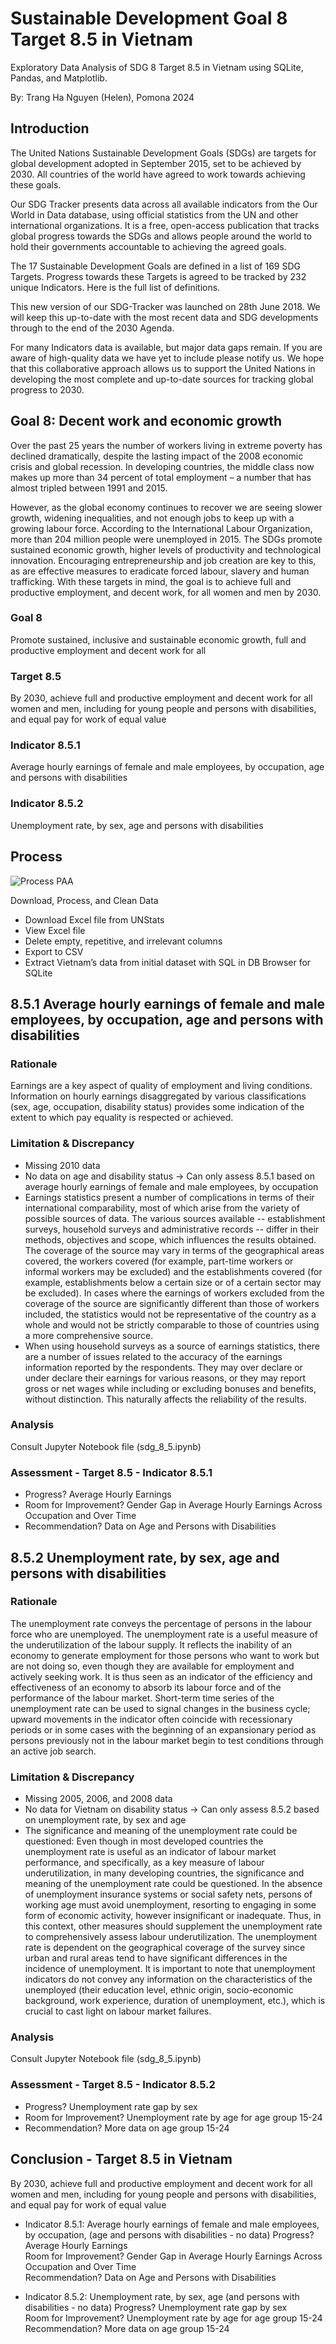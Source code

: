 # Sustainable Development Goal 8 Target 8.5 in Vietnam
Exploratory Data Analysis of SDG 8 Target 8.5 in Vietnam using SQLite, Pandas, and Matplotlib.

By: Trang Ha Nguyen (Helen), Pomona 2024

## Introduction
The United Nations Sustainable Development Goals (SDGs) are targets for global development adopted in September 2015, set to be achieved by 2030. All countries of the world have agreed to work towards achieving these goals.

Our SDG Tracker presents data across all available indicators from the Our World in Data database, using official statistics from the UN and other international organizations. It is a free, open-access publication that tracks global progress towards the SDGs and allows people around the world to hold their governments accountable to achieving the agreed goals.

The 17 Sustainable Development Goals are defined in a list of 169 SDG Targets. Progress towards these Targets is agreed to be tracked by 232 unique Indicators. Here is the full list of definitions.

This new version of our SDG-Tracker was launched on 28th June 2018. We will keep this up-to-date with the most recent data and SDG developments through to the end of the 2030 Agenda.

For many Indicators data is available, but major data gaps remain. If you are aware of high-quality data we have yet to include please notify us. We hope that this collaborative approach allows us to support the United Nations in developing the most complete and up-to-date sources for tracking global progress to 2030.

## Goal 8: Decent work and economic growth
Over the past 25 years the number of workers living in extreme poverty has declined dramatically, despite the lasting impact of the 2008 economic crisis and global recession. In developing countries, the middle class now makes up more than 34 percent of total employment – a number that has almost tripled between 1991 and 2015.

However, as the global economy continues to recover we are seeing slower growth, widening inequalities, and not enough jobs to keep up with a growing labour force. According to the International Labour Organization, more than 204 million people were unemployed in 2015.
The SDGs promote sustained economic growth, higher levels of productivity and technological innovation. Encouraging entrepreneurship and job creation are key to this, as are effective measures to eradicate forced labour, slavery and human trafficking. With these targets in mind, the goal is to achieve full and productive employment, and decent work, for all women and men by 2030.

### Goal 8
Promote sustained, inclusive and sustainable economic growth, full and productive employment and decent work for all

### Target 8.5
By 2030, achieve full and productive employment and decent work for all women and men, including for young people and persons with disabilities, and equal pay for work of equal value

### Indicator 8.5.1
Average hourly earnings of female and male employees, by occupation, age and persons with disabilities

### Indicator 8.5.2
Unemployment rate, by sex, age and persons with disabilities

## Process
![Process PAA](img/paa.jpg)

Download, Process, and Clean Data
- Download Excel file from UNStats
- View Excel file
- Delete empty, repetitive, and irrelevant columns
- Export to CSV 
- Extract Vietnam’s data from initial dataset with SQL in DB Browser for SQLite

## 8.5.1 Average hourly earnings of female and male employees, by occupation, age and persons with disabilities

### Rationale
Earnings are a key aspect of quality of employment and living conditions. Information on hourly earnings disaggregated by various classifications (sex, age, occupation, disability status) provides some indication of the extent to which pay equality is respected or achieved.

### Limitation & Discrepancy
- Missing 2010 data 
- No data on age and disability status → Can only assess 8.5.1 based on average hourly earnings of female and male employees, by occupation
- Earnings statistics present a number of complications in terms of their international comparability, most of which arise from the variety of possible sources of data. The various sources available -- establishment surveys, household surveys and administrative records -- differ in their methods, objectives and scope, which influences the results obtained. The coverage of the source may vary in terms of the geographical areas covered, the workers covered (for example, part-time workers or informal workers may be excluded) and the establishments covered (for example, establishments below a certain size or of a certain sector may be excluded). In cases where the earnings of workers excluded from the coverage of the source are significantly different than those of workers included, the statistics would not be representative of the country as a whole and would not be strictly comparable to those of countries using a more comprehensive source.
- When using household surveys as a source of earnings statistics, there are a number of issues related to the accuracy of the earnings information reported by the respondents. They may over declare or under declare their earnings for various reasons, or they may report gross or net wages while including or excluding bonuses and benefits, without distinction. This naturally affects the reliability of the results.

### Analysis
Consult Jupyter Notebook file (sdg_8_5.ipynb)

### Assessment - Target 8.5 - Indicator 8.5.1
- Progress? Average Hourly Earnings
- Room for Improvement? Gender Gap in Average Hourly Earnings Across Occupation and Over Time
- Recommendation? Data on Age and Persons with Disabilities

## 8.5.2 Unemployment rate, by sex, age and persons with disabilities

### Rationale
The unemployment rate conveys the percentage of persons in the labour force who are unemployed. The unemployment rate is a useful measure of the underutilization of the labour supply. It reflects the inability of an economy to generate employment for those persons who want to work but are not doing so, even though they are available for employment and actively seeking work. It is thus seen as an indicator of the efficiency and effectiveness of an economy to absorb its labour force and of the performance of the labour market. Short-term time series of the unemployment rate can be used to signal changes in the business cycle; upward movements in the indicator often coincide with recessionary periods or in some cases with the beginning of an expansionary period as persons previously not in the labour market begin to test conditions through an active job search.

### Limitation & Discrepancy
- Missing 2005, 2006, and 2008 data
- No data for Vietnam on disability status → Can only assess 8.5.2 based on unemployment rate, by sex and age
- The significance and meaning of the unemployment rate could be questioned: Even though in most developed countries the unemployment rate is useful as an indicator of labour market performance, and specifically, as a key measure of labour underutilization, in many developing countries, the significance and meaning of the unemployment rate could be questioned. In the absence of unemployment insurance systems or social safety nets, persons of working age must avoid unemployment, resorting to engaging in some form of economic activity, however insignificant or inadequate. Thus, in this context, other measures should supplement the unemployment rate to comprehensively assess labour underutilization. The unemployment rate is dependent on the geographical coverage of the survey since urban and rural areas tend to have significant differences in the incidence of unemployment. It is important to note that unemployment indicators do not convey any information on the characteristics of the unemployed (their education level, ethnic origin, socio-economic background, work experience, duration of unemployment, etc.), which is crucial to cast light on labour market failures.

### Analysis
Consult Jupyter Notebook file (sdg_8_5.ipynb)

### Assessment - Target 8.5 - Indicator 8.5.2
- Progress? Unemployment rate gap by sex
- Room for Improvement? Unemployment rate by age for age group 15-24
- Recommendation? More data on age group 15-24

## Conclusion - Target 8.5 in Vietnam

By 2030, achieve full and productive employment and decent work for all women and men, including for young people and persons with disabilities, and equal pay for work of equal value

- Indicator 8.5.1: Average hourly earnings of female and male employees, by occupation, (age and persons with disabilities - no data)
Progress? Average Hourly Earnings<br /> 
Room for Improvement? Gender Gap in Average Hourly Earnings Across Occupation and Over Time<br /> 
Recommendation? Data on Age and Persons with Disabilities<br /> 

- Indicator 8.5.2: Unemployment rate, by sex, age (and persons with disabilities - no data)
Progress? Unemployment rate gap by sex<br /> 
Room for Improvement? Unemployment rate by age for age group 15-24<br /> 
Recommendation? More data on age group 15-24<br /> 
